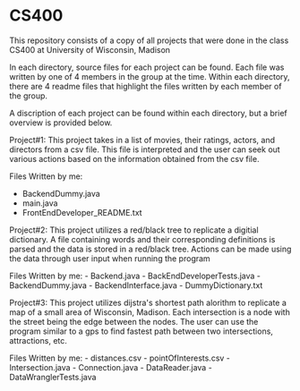 # CS400
This repository consists of a copy of all projects that were done in the class CS400 at University of Wisconsin, Madison

In each directory, source files for each project can be found. Each file was written by one of 4 members in the group at the time.
Within each directory, there are 4 readme files that highlight the files written by each member of the group.

A discription of each project can be found within each directory, but a brief overview is provided below.

Project#1:
  This project takes in a list of movies, their ratings, actors, and directors from a csv file.
  This file is interpreted and the user can seek out various actions based on the information obtained from the csv file.
  
  Files Written by me:
   - BackendDummy.java
   - main.java
   - FrontEndDeveloper_README.txt

Project#2:
  This project utilizes a red/black tree to replicate a digitial dictionary. 
  A file containing words and their corresponding definitions is parsed and the data is stored in a red/black tree.
  Actions can be made using the data through user input when running the program
  
  Files Written by me:
    - Backend.java
    - BackEndDeveloperTests.java
    - BackendDummy.java
    - BackendInterface.java
    - DummyDictionary.txt
  
Project#3:
  This project utilizes dijstra's shortest path alorithm to replicate a map of a small area of Wisconsin, Madison.
  Each intersection is a node with the street being the edge between the nodes.
  The user can use the program similar to a gps to find fastest path between two intersections, attractions, etc.
  
  Files Written by me:
    - distances.csv
    - pointOfInterests.csv
    - Intersection.java
    - Connection.java
    - DataReader.java
    - DataWranglerTests.java
   
